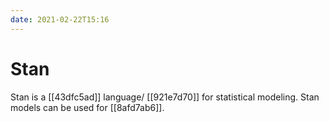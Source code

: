 ```yaml
---
date: 2021-02-22T15:16
---
```


# Stan

Stan is a [[43dfc5ad]] language/ [[921e7d70]] for statistical modeling. Stan
models can be used for [[8afd7ab6]].
